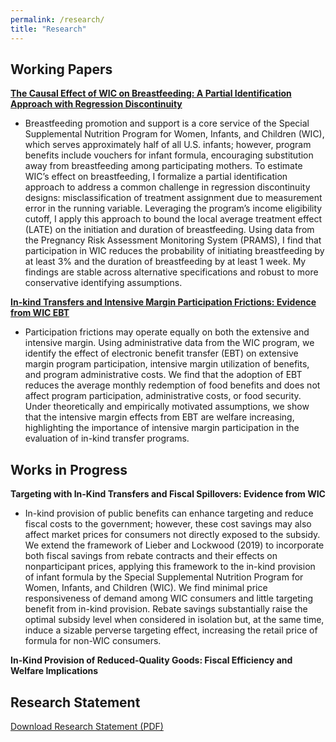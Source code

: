 ```yaml
---
permalink: /research/
title: "Research"
---
```


## Working Papers

**[The Causal Effect of WIC on Breastfeeding: A Partial Identification Approach with Regression Discontinuity](../files/Anderson_JMP.pdf)**  
  - Breastfeeding promotion and support is a core service of the Special Supplemental Nutrition Program for Women, Infants, and Children (WIC), which serves approximately half of all U.S. infants; however, program benefits include vouchers for infant formula, encouraging substitution away from breastfeeding among participating mothers. To estimate WIC’s effect on breastfeeding, I formalize a partial identification approach to address a common challenge in regression discontinuity designs: misclassification of treatment assignment due to measurement error in the running variable. Leveraging the program’s income eligibility cutoff, I apply this approach to bound the local average treatment effect (LATE) on the initiation and duration of breastfeeding. Using data from the Pregnancy Risk Assessment Monitoring System (PRAMS), I find that participation in WIC reduces the probability of initiating breastfeeding by at least 3% and the duration of breastfeeding by at least 1 week. My findings are stable across alternative specifications and robust to more conservative identifying assumptions.  

**[In-kind Transfers and Intensive Margin Participation Frictions: Evidence from WIC EBT](../files/WIC_EBT__AER_Submission.pdf)**  
  - Participation frictions may operate equally on both the extensive and intensive margin. Using administrative data from the WIC program, we identify the effect of electronic benefit transfer (EBT) on extensive margin program participation, intensive margin utilization of benefits, and program administrative costs. We find that the adoption of EBT reduces the average monthly redemption of food benefits and does not affect program participation, administrative costs, or food security. Under theoretically and empirically motivated assumptions, we show that the intensive margin effects from EBT are welfare increasing, highlighting the importance of intensive margin participation in the evaluation of in-kind transfer programs. 

## Works in Progress

**Targeting with In-Kind Transfers and Fiscal Spillovers: Evidence from WIC**  
  - In-kind provision of public benefits can enhance targeting and reduce fiscal costs to the government; however, these cost savings may also affect market prices for consumers not directly exposed to the subsidy. We extend the framework of Lieber and Lockwood (2019) to incorporate both fiscal savings from rebate contracts and their effects on nonparticipant prices, applying this framework to the in-kind provision of infant formula by the Special Supplemental Nutrition Program for Women, Infants, and Children (WIC). We find minimal price responsiveness of demand among WIC consumers and little targeting benefit from in-kind provision. Rebate savings substantially raise the optimal subsidy level when considered in isolation but, at the same time, induce a sizable perverse targeting effect, increasing the retail price of formula for non-WIC consumers.  

**In-Kind Provision of Reduced-Quality Goods: Fiscal Efficiency and Welfare Implications**

## Research Statement

[Download Research Statement (PDF)](../files/Research_Statement.pdf)

